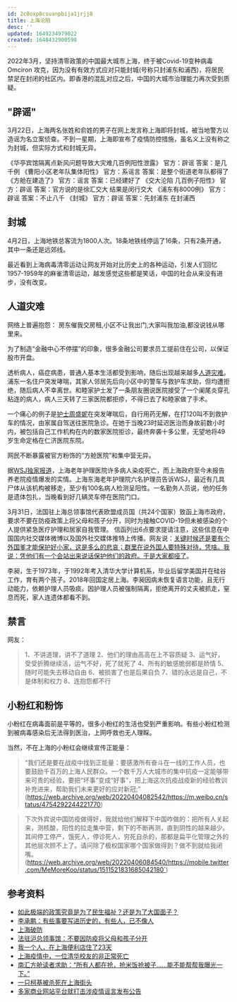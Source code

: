 ```yaml
---
id: 2c0oxp8csuanpbija1jrjj8
title: 上海沦陷
desc: ''
updated: 1649234979022
created: 1648432900598
---
```


2022年3月，坚持清零政策的中国最大城市上海，终于被Covid-19变种病毒Omciron 攻克，因为没有有效方式应对只能封城(号称只封浦东和浦西)，将居民禁足在封闭的社区内。即香港的混乱对应之后，中国的大城市治理能力再次受到质疑。

## "辟谣"

3月22日，上海两名张姓和俞姓的男子在网上发言称上海即将封城，被当地警方以造谣为名立案侦查。不到一星期，上海即宣布了疫情防控措施，虽名义上没有称之为封城，但实际方式和封城无异。

《华亭宾馆隔离点新风问题导致大灾难几百例阳性泄露》 官方：辟谣 答案：是几千例
《曹阳小区老年队集体阳性》 官方：系谣言 答案：是整个街道老年队都得了
《方舱在建造了》 官方：谣言 答案：已经建好了
《交大沦陷 几百例子阳性》 官方：辟谣 答案：官方说的是徐汇交大 结果是闵行交大
《浦东有8000例》 官方：辟谣 答案：不止八千
《封城》 官方：辟谣 答案：先封浦东 在封浦西


## 封城

4月2日，上海地铁总客流为1800人次。18条地铁线停运了16条，只有2条开通，其中一条还是远郊线。

最近看到上海病毒清零运动让网友开始对比历史上的各种运动，引发人们回忆1957-1959年的麻雀清零运动，越发感觉这些都是笑话，中国的社会从来没有进步，没有改变。

## 人道灾难

网络上普遍抱怨： 房东催我交房租,小区不让我出门,大家叫我加油,都没说钱从哪里来。

为了制造“金融中心不停摆”的印象，很多金融公司要求员工提前住在公司，以保证股市开盘。

透析病人，癌症病患，普通人基本生活都受到影响，随后出现越来越多[人道灾难](https://web.archive.org/web/20220331030525/https://www.zaobao.com.sg/realtime/china/story20220331-1257886)。浦东一名住户突发哮喘，其家人邻居先后向小区中的警车与救护车求助，但均遭拒绝，随后病人不幸离世。和睦家护士发了一条朋友圈说医院接受了一个阑尾炎穿孔粘连的病人，病人三天转了三家医院都拒疹，不得已去了和睦家做了手术。

一个痛心的例子是[护士周盛妮](https://chinadigitaltimes.net/chinese/678656.html?utm_source=dlvr.it&utm_medium=twitter)在突发哮喘后，自行用药无解，在打120叫不到救护车的情况，由家属自驾送往医院急诊。在她于当晚23时延迟医治而身故前数小时内，被包括自己工作机构在内的数家医院拒诊，最终奔袭十多公里，无望地将49岁生命定格在仁济医院东院。

网民不断暴露被官方粉饰的“方舱医院”和集中营无异。

据[WSJ独家报道](https://web.archive.org/web/20220331161651/https://www.wsj.com/articles/unreported-covid-infections-deaths-plague-a-shanghai-hospital-for-the-elderly-11648734696)，上海老年护理医院许多病人染疫死亡，而上海政府至今未报告养老院疫情爆发的实情。上海东海老年护理院六名护理员告诉WSJ，最近有几具尸体从该机构被移走，至少有100名病人检测呈阳性。一名勤务人员说，他的任务是遗体包扎，当晚看到好几辆灵车停在医院门口。

3月31日，法国驻上海总领事馆代表欧盟成员国（共24个国家）致函上海市政府，要求不要在防疫政策上将父母和孩子分开，同时为接触COVID-19但未被感染的个人提供紧急医疗护理和居家自我管理。 信函列出6点要求提请注意，这些信息在中国国内社交媒体微博以及国外社交媒体推特上传播。网友说：[关键时候还是要有个外国爹才能保护好小家，这是多么的悲哀；群里在说外国人要特殊对待，凭啥。我说：凭他们有一个会站出来说话保护他们的政府。于是大家都哑了](https://twitter.com/MeMoreKoo/status/1510158660009271299)。

李昶，生于1973年，于1992年考入清华大学计算机系，毕业后留学美国并在硅谷工作，育有两个孩子。2018年回国定居上海。李昶因病未恢复语言功能，且无行动能力，依赖护理人员吸痰。因护理人员被强制隔离，拒绝离开的丈夫被抓走，窒息而死，家人连遗体都看不到。

## 禁言


网友：

>1、不讲道理，讲不了道理
2、他们的理由高高在上不容质疑
3、运气好，受受折腾继续活，运气不好，死了就死了
4、所有的敏感脆弱都是娇情
5、随时可能失去移动自由
6、被损害了也是后果自负
7、错的永远是自己，不是体制和权力
8、连抱怨都不行


## 小粉红和粉饰

小粉红在病毒面前是平等的，很多小粉红的生活也受到严重影响。有些小粉红检测到被病毒感染后无法得到医治，上网呼救也无人理睬。

当然，不在上海的小粉红会继续宣传正能量：
>“我们还是要在战疫中找到正能量：要感激所有奋斗在一线的工作人员，也要鼓励千百万的上海人民群众。一个数千万人大城市的集中抗疫一定能够带来可贵的经验，要把“坏事”变成“好事”，把上海这次抗疫战疫新的经验教训补充进来，帮助我们未来更好的应对新冠;” (https://web.archive.org/web/20220404082542/https://m.weibo.cn/status/4754292244221770)


>下次外宾说中国防疫做得好，我就给他们解释下中国咋做的：把所有人关起来，测核酸，阳性的拉走集中营，剩下的不断再测，直到阴性的越来越少。其间停工停产，饿死人，停诊死人，穷死自杀的，那都是扁平化管理之外的其他层次顾不上了。请问除了极权国家哪个国家做得到？做不到就给我闭嘴。(https://web.archive.org/web/20220406084540/https://mobile.twitter.com/MeMoreKoo/status/1511521831685042180`)

## 参考资料

- [如此极端的政策究竟是为了民生福祉？还是为了大国面子？](https://chinadigitaltimes.net/chinese/678610.html?utm_source=dlvr.it&utm_medium=twitter)
- [李承鹏：有些事要写进历史的，有些人，已不像人](https://web.archive.org/web/20220329022943/https://yibaochina.com/?p=245541)
- [上海破防](https://chinadigitaltimes.net/chinese/678871.html)
- [法驻沪总领事馆：不要因防疫将父母和孩子分开](https://web.archive.org/web/20220403031054/https://www.rfi.fr/cn/%E4%B8%AD%E5%9B%BD/20220402-%E6%B3%95%E9%A9%BB%E6%B2%AA%E6%80%BB%E9%A2%86%E4%BA%8B%E9%A6%86-%E4%B8%8D%E8%A6%81%E5%9B%A0%E9%98%B2%E7%96%AB%E5%B0%86%E7%88%B6%E6%AF%8D%E5%92%8C%E5%AD%A9%E5%AD%90%E5%88%86%E5%BC%80)
- [我一个人，在上海便利店住了23天](https://chinadigitaltimes.net/chinese/679041.html?utm_source=dlvr.it&utm_medium=twitter)
- [ 上海疫情中，一位清华校友的非正常死亡 ](https://web.archive.org/web/20220404115051/https://mp.weixin.qq.com/s/YYwfdG1rmv244LPs_U0haA)
- [南汇方舱读者求助：“所有人都在抢，抢米饭抢被子……能不能帮帮我曝光一下。”](https://chinadigitaltimes.net/chinese/679125.html?utm_source=dlvr.it&utm_medium=twitter)
- [一只柯基被杀死在上海街头](https://chinadigitaltimes.net/chinese/679166.html)
- [多家商业网站平台就打击涉疫情谣言发布公告](http://www.cac.gov.cn/2022-04/12/c_1651372681780467.htm)